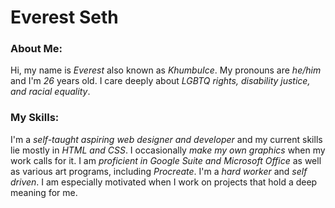 # Everest Seth
### About Me:
Hi, my name is *Everest* also known as *KhumbuIce*. My pronouns are *he/him* and I'm *26* years old. I care deeply about *LGBTQ rights, disability justice, and racial equality*.
### My Skills:
I'm a *self-taught aspiring web designer and developer* and my current skills lie mostly in *HTML and CSS*. I occasionally *make my own graphics* when my work calls for it. I am *proficient in Google Suite and Microsoft Office* as well as various art programs, including *Procreate*. I'm a *hard worker* and *self driven*. I am especially motivated when I work on projects that hold a deep meaning for me.
